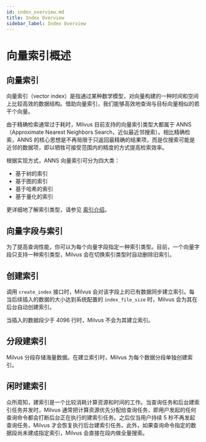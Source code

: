 ```yaml
---
id: index_overview.md
title: Index Overview
sidebar_label: Index Overview
---
```


# 向量索引概述

## 向量索引

向量索引（vector index）是指通过某种数学模型，对向量构建的一种时间和空间上比较高效的数据结构。借助向量索引，我们能够高效地查询与目标向量相似的若干个向量。

由于精确检索通常过于耗时，Milvus 目前支持的向量索引类型大都属于 ANNS（Approximate Nearest Neighbors Search，近似最近邻搜索）。相比精确检索，ANNS 的核心思想是不再局限于只返回最精确的结果项，而是仅搜索可能是近邻的数据项，即以牺牲可接受范围内的精度的方式提高检索效率。

根据实现方式，ANNS 向量索引可分为四大类：

- 基于树的索引
- 基于图的索引
- 基于哈希的索引
- 基于量化的索引

更详细地了解索引类型，请参见 [索引介绍](index_types.md)。

## 向量字段与索引

为了提高查询性能，你可以为每个向量字段指定一种索引类型。目前，一个向量字段只支持一种索引类型，Milvus 会在切换索引类型时自动删除旧索引。

## 创建索引

调用 `create_index` 接口时，Milvus 会对该字段上的已有数据同步建立索引。每当后续插入的数据的大小达到系统配置的 `index_file_size` 时，Milvus 会为其在后台自动创建索引。

<div class="alert note">
    当插入的数据段少于 4096 行时，Milvus 不会为其建立索引。
</div>

## 分段建索引

Milvus 分段存储海量数据。在建立索引时，Milvus 为每个数据分段单独创建索引。

## 闲时建索引

众所周知，建索引是一个比较消耗计算资源和时间的工作。当查询任务和后台建索引任务并发时，Milvus 通常把计算资源优先分配给查询任务，即用户发起的任何查询命令都会打断后台正在执行的建索引任务。之后仅当用户持续 5 秒不再发起查询任务，Milvus 才会恢复执行后台建索引任务。此外，如果查询命令指定的数据段尚未建成指定索引，Milvus 会直接在段内做全量搜索。